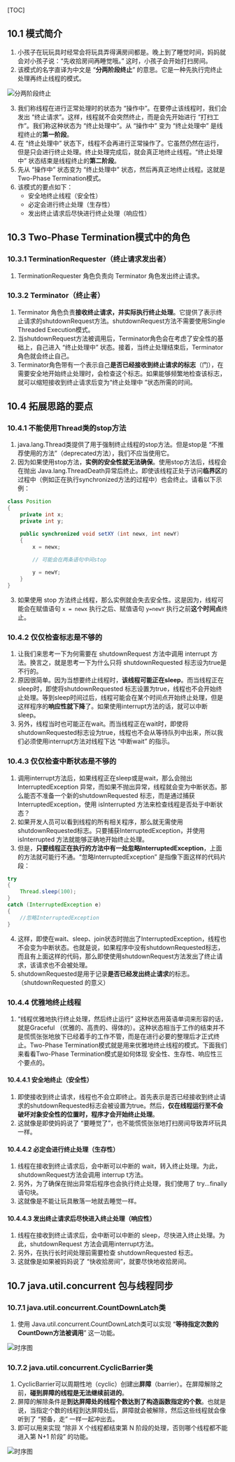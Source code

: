 [TOC]

## 10.1 模式简介

1. 小孩子在玩玩具时经常会将玩具弄得满房间都是。晚上到了睡觉时间，妈妈就会对小孩子说：“先收拾房间再睡觉哦。” 这时，小孩子会开始打扫房间。
2. 该模式的名字直译为中文是 “**分两阶段终止**” 的意思。它是一种先执行完终止处理再终止线程的模式。

![分两阶段终止](https://ws3.sinaimg.cn/large/006oCwEfly1g1xfxvz51kj30c20gk3z0.jpg)

3. 我们称线程在进行正常处理时的状态为 “操作中”。在要停止该线程时，我们会发出 “终止请求”。这样，线程就不会突然终止，而是会先开始进行 “打扫工作”。我们称这种状态为 “终止处理中”。从 “操作中” 变为 “终止处理中” 是线程终止的**第一阶段**。
4. 在 “终止处理中” 状态下，线程不会再进行正常操作了。它虽然仍然在运行，但是只会进行终止处理。终止处理完成后，就会真正地终止线程。“终止处理中” 状态结束是线程终止的**第二阶段**。
5. 先从 “操作中” 状态变为 “终止处理中” 状态，然后再真正地终止线程。这就是 Two-Phase Termination模式。
6. 该模式的要点如下：
    + 安全地终止线程（安全性）
    + 必定会进行终止处理（生存性）
    + 发出终止请求后尽快进行终止处理（响应性）



## 10.3 Two-Phase Termination模式中的角色

### 10.3.1 TerminationRequester（终止请求发出者）
1. TerminationRequester 角色负责向 Terminator 角色发出终止请求。

### 10.3.2 Terminator（终止者）
1. Terminator 角色负责**接收终止请求，并实际执行终止处理**。它提供了表示终止请求的shutdownRequest方法。shutdownRequest方法不需要使用Single Threaded Execution模式。
2. 当shutdownRequest方法被调用后，Terminator角色会在考虑了安全性的基础上，自己进入 “终止处理中” 状态。接着，当终止处理结束后，Terminator角色就会终止自己。
3. Terminator角色带有一个表示自己**是否已经接收到终止请求的标志**（门），在需要安全地开始终止处理时，会检查这个标志。如果能够频繁地检查该标志，就可以缩短接收到终止请求后变为“终止处理中 ”状态所需的时间。



## 10.4 拓展思路的要点

### 10.4.1 不能使用Thread类的stop方法
1. java.lang.Thread类提供了用于强制终止线程的stop方法。但是stop是 “不推荐使用的方法”（deprecated方法），我们不应当使用它。
2. 因为如果使用stop方法，**实例的安全性就无法确保**。使用stop方法后，线程会在抛出 Java.lang.ThreadDeath异常后终止。即使该线程正处于访问**临界区**的过程中（例如正在执行synchronized方法的过程中）也会终止。请看以下示例：
```java
class Position
{
	private int x;
	private int y; 

	public synchronized void setXY (int newx, int newY)
	{
		x = newx;

		// 可能会在两条语句中间stop
		
		y = newY;
	}
}
```
3. 如果使用 stop 方法终止线程，那么实例就会失去安全性。这是因为，线程可能会在赋值语句 `x = newx` 执行之后、赋值语句 `y=newY` 执行之前**这个时间点**终止。


### 10.4.2 仅仅检查标志是不够的
1. 让我们来思考一下为何需要在 shutdownRequest 方法中调用 interrupt 方法。换言之，就是思考一下为什么只将 shutdownRequested 标志设为true是不行的。
2. 原因很简单。因为当想要终止线程时，**该线程可能正在sleep**。而当线程正在sleep时，即使将shutdownRequested 标志设置为true，线程也不会开始终止处理。等到sleep时间过后，线程可能会在某个时间点开始终止处理，但是这样程序的**响应性就下降**了。如果使用interrupt方法的话，就可以中断sleep。
3. 另外，线程当时也可能正在wait。而当线程正在wait时，即使将 shutdownRequested标志设为true，线程也不会从等待队列中出来，所以我们必须使用interrupt方法对线程下达 “中断wait” 的指示。


### 10.4.3 仅仅检查中断状态是不够的
1. 调用interrupt方法后，如果线程正在sleep或是wait，那么会抛出 InterruptedException 异常，而如果不抛出异常，线程就会变为中断状态。那么能否不准备一个新的shutdownRequested 标志，而是通过捕获 InterruptedException，使用 isInterrupted 方法来检查线程是否处于中断状态？
2. 如果开发人员可以看到线程的所有相关程序，那么就无需使用shutdownRequested标志。只要捕获InterruptedException，并使用 isInterrupted 方法就能够正确地开始终止处理。
3. 但是，**只要线程正在执行的方法中有一处忽略InterruptedException**，上面的方法就可能行不通。“忽略InterruptedException” 是指像下面这样的代码片段：

```java
try
{
	Thread.sleep(100);
}
catch (InterruptedException e)
{
	//忽略InterruptedException
}
```
4. 这样，即使在wait、sleep、join状态时抛出了InterruptedException，线程也不会变为中断状态。也就是说，如果程序中没有shutdownRequested标志，而且有上面这样的代码，那么即使使用shutdownRequest方法发出了终止请求，该请求也不会被处理。
5. shutdownRequested是用于记录**是否已经发出终止请求**的标志。（shutdownRequested 的意义）


### 10.4.4 优雅地终止线程
1. “线程优雅地执行终止处理，然后终止运行” 这种状态用英语单词来形容的话，就是Graceful
（优雅的、高贵的、得体的）。这种状态相当于工作的结束并不是慌慌张张地放下已经着手的工作不管，而是在进行必要的整理后才正式终止。Two-Phase Termination模式就是用来优雅地终止线程的模式。下面我们来看看Two-Phase Termination模式是如何体现 安全性、生存性、响应性三个要点的。

#### 10.4.4.1 安全地终止（安全性）
1. 即使接收到终止请求，线程也不会立即终止。首先表示是否已经接收到终止请求的shutdownRequested标志会被设置为true。然后，**仅在线程运行至不会破坏对象安全性的位置时，程序才会开始终止处理**。
2. 这就像是即使妈妈说了 “要睡觉了”，也不能慌慌张张地打扫房间导致弄坏玩具一样。

#### 10.4.4.2 必定会进行终止处理（生存性）
1. 线程在接收到终止请求后，会中断可以中断的 wait，转入终止处理。为此，shutdownRequest方法会调用 interrup t方法。
2. 另外，为了确保在抛出异常后程序也会执行终止处理，我们使用了 try...finally 语句块。
3. 这就像是不能让玩具散落一地就去睡觉一样。

#### 10.4.4.3 发出终止请求后尽快进入终止处理（响应性）
1. 线程在接收到终止请求后，会中断可以中断的 sleep，尽快进入终止处理。为此，shutdownRequest 方法会调用interrupt方法。
2. 另外，在执行长时间处理前需要检查 shutdownRequested 标志。
3. 这就像是如果被妈妈说了 “快收拾房间”，就要尽快地收拾房间。



## 10.7 java.util.concurrent 包与线程同步

### 10.7.1 java.util.concurrent.CountDownLatch类

1. 使用 Java.util.concurrent.CountDownLatch类可以实现 “**等待指定次数的CountDown方法被调用**” 这一功能。

![时序图](https://ws3.sinaimg.cn/large/006oCwEfly1g1xfxw0k13j30j60fngn5.jpg)


### 10.7.2 java.util.concurrent.CyclicBarrier类

1. CyclicBarrier可以周期性地（cyclic）创建出**屏障**（barrier）。在屏障解除之前，**碰到屏障的线程是无法继续前进的**。
2. 屏障的解除条件是**到达屏障处的线程个数达到了构造函数指定的个数**。也就是说，当指定个数的线程到达屏障处后，屏障就会被解除，然后这些线程就会像听到了 “预备，走” 一样一起冲出去。
3. 即可以用来实现 “除非 X 个线程都结束第 N 阶段的处理，否则哪个线程都不能进入第 N+1 阶段” 的功能。

![时序图](https://ws3.sinaimg.cn/large/006oCwEfly1g1xfxw3eokj30ui0fc0xr.jpg)






